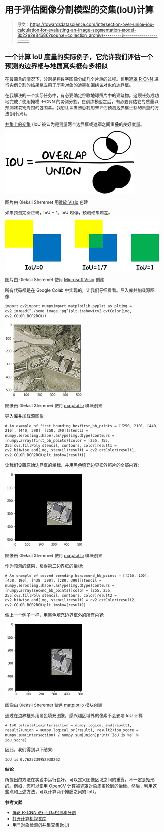 # 用于评估图像分割模型的交集(IoU)计算

> 原文：<https://towardsdatascience.com/intersection-over-union-iou-calculation-for-evaluating-an-image-segmentation-model-8b22e2e84686?source=collection_archive---------6----------------------->

## 一个计算 IoU 度量的实际例子，它允许我们评估一个预测的边界框与地面真实框有多相似

在最简单的情况下，分割是将数字图像分成几个片段的过程。使用[遮罩 R-CNN](https://github.com/matterport/Mask_RCNN) 进行实例分割的结果是应用于所需对象的遮罩和围绕该对象的边界框。

在我解决的一个实际任务中，有必要确定谷歌地球照片中的建筑物。这项任务成功地完成了使用掩模 R-CNN 的实例分割。在训练模型之后，有必要评估它的质量以预测建筑物周围的包围盒。我想让读者熟悉我用来评估预测边界框坐标的质量的方法(用代码)。

[并集上的交集](https://www.pyimagesearch.com/2016/11/07/intersection-over-union-iou-for-object-detection/) (IoU)被认为是测量两个边界框或遮罩之间重叠的良好度量。

![](img/549b6e1b582b9d66b885f87c48c71920.png)

图片由 Oleksii Sheremet 用[微软 Visio](https://www.microsoft.com/uk-ua/microsoft-365/visio/flowchart-software) 创建

如果预测完全正确，IoU = 1。IoU 越低，预测结果越差。

![](img/95a04317cddc5947af0eff7069eb37d0.png)

图片由 Oleksii Sheremet 使用 [Microsoft Visio](https://www.microsoft.com/uk-ua/microsoft-365/visio/flowchart-software) 创建

所有代码都是在 Google Colab 中实现的。让我们仔细看看。导入库并加载源图像:

```
import cv2import numpyimport matplotlib.pyplot as pltimg = cv2.imread(“./some_image.jpg”)plt.imshow(cv2.cvtColor(img, cv2.COLOR_BGR2RGB))
```

![](img/42cba4864aff536bbb2021ceea5a7645.png)

图像由 Oleksii Sheremet 使用 [matplotlib](https://matplotlib.org/) 模块创建

导入库并加载源图像:

```
# An example of first bounding boxfirst_bb_points = [[250, 210], [440, 210], [440, 390], [250, 390]]stencil = numpy.zeros(img.shape).astype(img.dtype)contours = [numpy.array(first_bb_points)]color = [255, 255, 255]cv2.fillPoly(stencil, contours, color)result1 = cv2.bitwise_and(img, stencil)result1 = cv2.cvtColor(result1, cv2.COLOR_BGR2RGB)plt.imshow(result1)
```

让我们设置原始边界框的坐标，并用黑色填充边界框外照片的全部内容:

![](img/058039fec82dee5563a1503ae9a86197.png)

图像由 Oleksii Sheremet 使用 [matplotlib](https://matplotlib.org/) 模块创建

作为预测的结果，获得第二边界框的坐标:

```
# An example of second bounding boxsecond_bb_points = [[280, 190], [438, 190], [438, 390], [280, 390]]stencil = numpy.zeros(img.shape).astype(img.dtype)contours = [numpy.array(second_bb_points)]color = [255, 255, 255]cv2.fillPoly(stencil, contours, color)result2 = cv2.bitwise_and(img, stencil)result2 = cv2.cvtColor(result2, cv2.COLOR_BGR2RGB)plt.imshow(result2)
```

像上一个例子一样，用黑色填充边界框外的所有内容:

![](img/c7ca4736b377360d98dda9b5e2e34f37.png)

图像由 Oleksii Sheremet 使用 [matplotlib](https://matplotlib.org/) 模块创建

通过在边界框外用黑色填充图像，感兴趣区域外的像素不会影响 IoU 计算:

```
# IoU calculationintersection = numpy.logical_and(result1, result2)union = numpy.logical_or(result1, result2)iou_score = numpy.sum(intersection) / numpy.sum(union)print(‘IoU is %s’ % iou_score)
```

因此，我们得到以下结果:

```
IoU is 0.7625239952938262
```

**结论**

所提出的方法在实践中运行良好。可以定义图像区域之间的重叠，不一定是矩形的。例如，您可以使用 [OpenCV](https://opencv.org/) 计算被遮罩对象周围轮廓的坐标。然后，利用这些点和上述方法，可以计算两个掩膜之间的 IoU。

**参考文献**

*   [屏蔽 R-CNN 进行目标检测和分割](https://github.com/matterport/Mask_RCNN)
*   [打开计算机视觉库](https://opencv.org/)
*   [用于对象检测的并集交集(IoU)](https://www.pyimagesearch.com/2016/11/07/intersection-over-union-iou-for-object-detection/)
